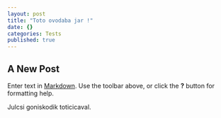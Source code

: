 ```yaml
---
layout: post
title: "Toto ovodaba jar !"
date: {}
categories: Tests
published: true
---
```


## A New Post

Enter text in [Markdown](http://daringfireball.net/projects/markdown/). Use the toolbar above, or click the **?** button for formatting help.

Julcsi goniskodik toticicaval.